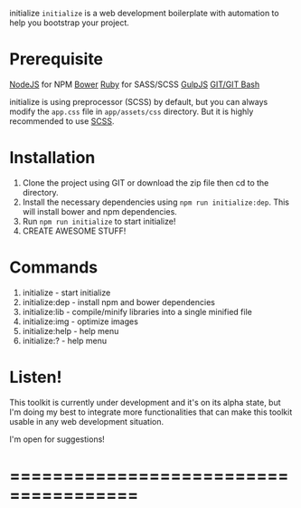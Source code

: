  initialize
`initialize` is a web development boilerplate with automation to help you bootstrap your project.

# Prerequisite

[NodeJS](https://nodejs.org/en/) for NPM
[Bower](https://bower.io/)
[Ruby](https://www.ruby-lang.org/en/) for SASS/SCSS
[GulpJS](http://gulpjs.com/)
[GIT/GIT Bash](https://git-scm.com/downloads)

initialize is using preprocessor (SCSS) by default, but you can always modify the `app.css` file in `app/assets/css` directory.
But it is highly recommended to use [SCSS](http://sass-lang.com/install).

# Installation
1. Clone the project using GIT or download the zip file then cd to the directory.
2. Install the necessary dependencies using `npm run initialize:dep`. This will install bower and npm dependencies.
3. Run `npm run initialize` to start initialize!
4. CREATE AWESOME STUFF!

# Commands

1. initialize      - start initialize
2. initialize:dep  - install npm and bower dependencies
3. initialize:lib  - compile/minify libraries into a single minified file
4. initialize:img  - optimize images
5. initialize:help - help menu
6. initialize:?    - help menu

# Listen!
This toolkit is currently under development and it's on its alpha state, but I'm doing my best to integrate more functionalities that can make this toolkit usable in any web development situation.

I'm open for suggestions!

# ======================================